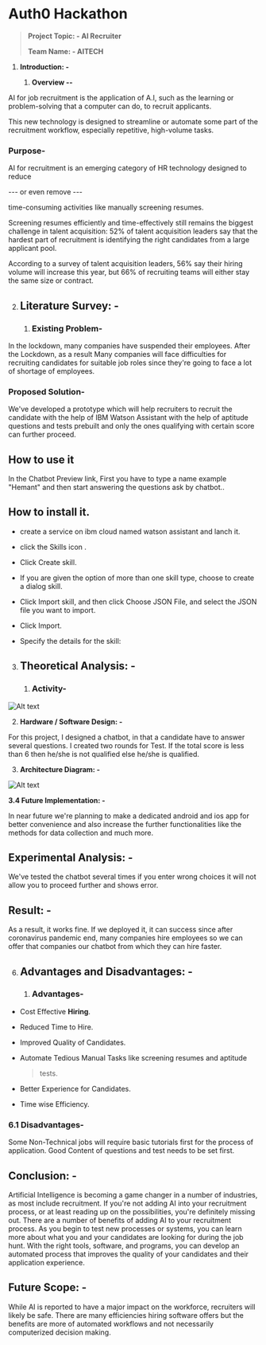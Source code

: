 Auth0 Hackathon
===============

> **Project Topic: - AI Recruiter**
>
> **Team Name: - AITECH**

1.  **Introduction: -**

    1.  **Overview --**

AI for job recruitment is the application of A.I, such as the learning
or problem-solving that a computer can do, to recruit applicants.

This new technology is designed to streamline or automate some part of
the recruitment workflow, especially repetitive, high-volume tasks.

### Purpose-

AI for recruitment is an emerging category of HR technology designed to
reduce

--- or even remove ---

time-consuming activities like manually screening resumes.

Screening resumes efficiently and time-effectively still remains the
biggest challenge in talent acquisition: 52% of talent acquisition
leaders say that the hardest part of recruitment is identifying the
right candidates from a large applicant pool.

According to a survey of talent acquisition leaders, 56% say their
hiring volume will increase this year, but 66% of recruiting teams will
either stay the same size or contract.

2.  Literature Survey: -
    --------------------

    1.  ### Existing Problem-

In the lockdown, many companies have suspended their employees. After
the Lockdown, as a result Many companies will face difficulties for
recruiting candidates for suitable job roles since they're going to face
a lot of shortage of employees.

### Proposed Solution-

We've developed a prototype which will help recruiters to recruit the
candidate with the help of IBM Watson Assistant with the help of
aptitude questions and tests prebuilt and only the ones qualifying with
certain score can further proceed.


## How to use it
In the Chatbot Preview link, First you have to type a name example "Hemant" and then start answering 
the questions ask by chatbot..

## How to install it.

-   create a service on ibm cloud named watson assistant and lanch it.

-   click the Skills icon .

-   Click Create skill.

-   If you are given the option of more than one skill type, choose to
    create a dialog skill.

-   Click Import skill, and then click Choose JSON File, and select the
    JSON file you want to import. 

-   Click Import. 

-   Specify the details for the skill:


3.  Theoretical Analysis: -
    -----------------------

    1.  ### Activity-

![Alt text](https://raw.githubusercontent.com/huzaifa525/Auth0/master/Screenshots/acticity.png "Activity Diagram")

2.  **Hardware / Software Design: -**

For this project, I designed a chatbot, in that a candidate have to
answer several questions. I created two rounds for Test. If the total
score is less than 6 then he/she is not qualified else he/she is
qualified.

3.  **Architecture Diagram: -**

![Alt text](https://raw.githubusercontent.com/huzaifa525/Auth0/master/Screenshots/Architecture%20Diagram.jpeg "Architecture Diagram")

**3.4 Future Implementation: -**

In near future we're planning to make a dedicated android and ios app
for better convenience and also increase the further functionalities
like the methods for data collection and much more.

Experimental Analysis: -
------------------------

We've tested the chatbot several times if you enter wrong choices it
will not allow you to proceed further and shows error.

Result: -
---------

As a result, it works fine. If we deployed it, it can success since
after coronavirus pandemic end, many companies hire employees so we can
offer that companies our chatbot from which they can hire faster.

6.  Advantages and Disadvantages: -
    -------------------------------

    1.  ### Advantages-

-   Cost Effective **Hiring**.

-   Reduced Time to Hire.

-   Improved Quality of Candidates.

-   Automate Tedious Manual Tasks like screening resumes and aptitude
    > tests.

-   Better Experience for Candidates.

-   Time wise Efficiency.

### 6.1 Disadvantages-

Some Non-Technical jobs will require basic tutorials first for the
process of application. Good Content of questions and test needs to be
set first.

Conclusion: -
-------------

Artificial Intelligence is becoming a game changer in a number of
industries, as most include recruitment. If you're not adding AI into
your recruitment process, or at least reading up on the possibilities,
you're definitely missing out. There are a number of benefits of adding
AI to your recruitment process. As you begin to test new processes or
systems, you can learn more about what you and your candidates are
looking for during the job hunt. With the right tools, software, and
programs, you can develop an automated process that improves the quality
of your candidates and their application experience.

Future Scope: -
---------------

While AI is reported to have a major impact on the workforce, recruiters
will likely be safe. There are many efficiencies hiring software offers
but the benefits are more of automated workflows and not necessarily
computerized decision making.
